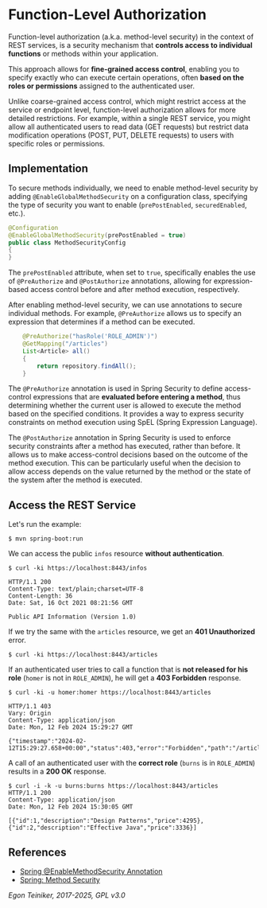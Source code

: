 # Function-Level Authorization

Function-level authorization (a.k.a. method-level security) in the context of REST 
services, is a security mechanism that **controls access to individual functions** or 
methods within your application. 

This approach allows for **fine-grained access control**, enabling you to specify exactly 
who can execute certain operations, often **based on the roles or permissions** assigned 
to the authenticated user.

Unlike coarse-grained access control, which might restrict access at the service or endpoint 
level, function-level authorization allows for more detailed restrictions. 
For example, within a single REST service, you might allow all authenticated users to read 
data (GET requests) but restrict data modification operations (POST, PUT, DELETE requests) 
to users with specific roles or permissions.

## Implementation

To secure methods individually, we need to enable method-level security by adding 
`@EnableGlobalMethodSecurity` on a configuration class, specifying the type of security 
you want to enable (`prePostEnabled`, `securedEnabled`, etc.).

```Java
@Configuration
@EnableGlobalMethodSecurity(prePostEnabled = true)
public class MethodSecurityConfig
{
}
```

The `prePostEnabled` attribute, when set to `true`, specifically enables the use of
`@PreAuthorize` and `@PostAuthorize` annotations, allowing for expression-based access 
control before and after method execution, respectively.

After enabling method-level security, we can use annotations to secure individual methods. 
For example, `@PreAuthorize` allows us to specify an expression that determines if a method 
can be executed.

```Java
    @PreAuthorize("hasRole('ROLE_ADMIN')")
    @GetMapping("/articles")
    List<Article> all()
    {
        return repository.findAll();
    }
```

The `@PreAuthorize` annotation is used in Spring Security to define access-control expressions 
that are **evaluated before entering a method**, thus determining whether the current user is 
allowed to execute the method based on the specified conditions.
It provides a way to express security constraints on method execution using SpEL 
(Spring Expression Language).

The `@PostAuthorize` annotation in Spring Security is used to enforce security constraints 
after a method has executed, rather than before. It allows us to make access-control decisions 
based on the outcome of the method execution. 
This can be particularly useful when the decision to allow access depends on the value returned 
by the method or the state of the system after the method is executed.


## Access the REST Service

Let's run the example:
```
$ mvn spring-boot:run
```

We can access the public `infos` resource **without authentication**.
```
$ curl -ki https://localhost:8443/infos

HTTP/1.1 200 
Content-Type: text/plain;charset=UTF-8
Content-Length: 36
Date: Sat, 16 Oct 2021 08:21:56 GMT

Public API Information (Version 1.0)
```

If we try the same with the `articles` resource, we get an **401 Unauthorized** error.
```
$ curl -ki https://localhost:8443/articles
```

If an authenticated user tries to call a function that is **not released for his role**
(`homer` is not in `ROLE_ADMIN`), he will get a **403 Forbidden** response.
```
$ curl -ki -u homer:homer https://localhost:8443/articles

HTTP/1.1 403 
Vary: Origin
Content-Type: application/json
Date: Mon, 12 Feb 2024 15:29:27 GMT

{"timestamp":"2024-02-12T15:29:27.658+00:00","status":403,"error":"Forbidden","path":"/articles"}
```

A call of an authenticated user with the **correct role** (`burns` is in `ROLE_ADMIN`) results 
in a **200 OK** response.

```
$ curl -i -k -u burns:burns https://localhost:8443/articles
HTTP/1.1 200 
Content-Type: application/json
Date: Mon, 12 Feb 2024 15:30:05 GMT

[{"id":1,"description":"Design Patterns","price":4295},{"id":2,"description":"Effective Java","price":3336}]
```

## References
* [Spring @EnableMethodSecurity Annotation](https://www.baeldung.com/spring-enablemethodsecurity)
* [Spring: Method Security](https://docs.spring.io/spring-security/reference/servlet/authorization/method-security.html)

*Egon Teiniker, 2017-2025, GPL v3.0*